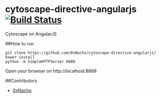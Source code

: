 # cytoscape-directive-angularjs [![Build Status](https://travis-ci.org/0xNacho/cytoscape-directive-angularjs.svg)](https://travis-ci.org/0xNacho/cytoscape-directive-angularjs)
Cytoscape on AngularJS

##How tu run
```{r, engine='bash', count_lines}
git clone https://github.com/0xNacho/cytoscape-directive-angularjs/
bower install
python -m SimpleHTTPServer 8888
```
Open your browser on http://localhost:8888


##Contributors

* [0xNacho](http://github.com/0xNacho)
